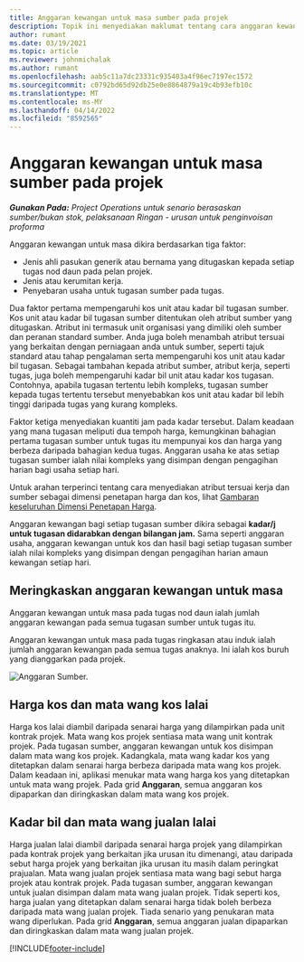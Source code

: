 ```yaml
---
title: Anggaran kewangan untuk masa sumber pada projek
description: Topik ini menyediakan maklumat tentang cara anggaran kewangan untuk masa dikira.
author: rumant
ms.date: 03/19/2021
ms.topic: article
ms.reviewer: johnmichalak
ms.author: rumant
ms.openlocfilehash: aab5c11a7dc23331c935403a4f96ec7197ec1572
ms.sourcegitcommit: c0792bd65d92db25e0e8864879a19c4b93efb10c
ms.translationtype: MT
ms.contentlocale: ms-MY
ms.lasthandoff: 04/14/2022
ms.locfileid: "8592565"
---
```

# <a name="financial-estimates-for-resource-time-on-projects"></a>Anggaran kewangan untuk masa sumber pada projek

_**Gunakan Pada:** Project Operations untuk senario berasaskan sumber/bukan stok, pelaksanaan Ringan - urusan untuk penginvoisan proforma_

Anggaran kewangan untuk masa dikira berdasarkan tiga faktor: 

- Jenis ahli pasukan generik atau bernama yang ditugaskan kepada setiap tugas nod daun pada pelan projek. 
- Jenis atau kerumitan kerja.
- Penyebaran usaha untuk tugasan sumber pada tugas. 

Dua faktor pertama mempengaruhi kos unit atau kadar bil tugasan sumber. Kos unit atau kadar bil tugasan sumber ditentukan oleh atribut sumber yang ditugaskan. Atribut ini termasuk unit organisasi yang dimiliki oleh sumber dan peranan standard sumber. Anda juga boleh menambah atribut tersuai yang berkaitan dengan perniagaan anda untuk sumber, seperti tajuk standard atau tahap pengalaman serta mempengaruhi kos unit atau kadar bil tugasan.
Sebagai tambahan kepada atribut sumber, atribut kerja, seperti tugas, juga boleh mempengaruhi kadar bil unit atau kadar kos tugasan. Contohnya, apabila tugasan tertentu lebih kompleks, tugasan sumber kepada tugas tertentu tersebut menyebabkan kos unit atau kadar bil lebih tinggi daripada tugas yang kurang kompleks.   

Faktor ketiga menyediakan kuantiti jam pada kadar tersebut. Dalam keadaan yang mana tugasan meliputi dua tempoh harga, kemungkinan bahagian pertama tugasan sumber untuk tugas itu mempunyai kos dan harga yang berbeza daripada bahagian kedua tugas. Anggaran usaha ke atas setiap tugasan sumber ialah nilai kompleks yang disimpan dengan pengagihan harian bagi usaha setiap hari.

Untuk arahan terperinci tentang cara menyediakan atribut tersuai kerja dan sumber sebagai dimensi penetapan harga dan kos, lihat [Gambaran keseluruhan Dimensi Penetapan Harga](../pricing-costing/pricing-dimensions-overview.md).

Anggaran kewangan bagi setiap tugasan sumber dikira sebagai **kadar/j untuk tugasan didarabkan dengan bilangan jam.**  Sama seperti anggaran usaha, anggaran kewangan untuk kos dan hasil bagi setiap tugasan sumber ialah nilai kompleks yang disimpan dengan pengagihan harian amaun kewangan setiap hari. 

## <a name="summarizing-financial-estimates-for-time"></a>Meringkaskan anggaran kewangan untuk masa
Anggaran kewangan untuk masa pada tugas nod daun ialah jumlah anggaran kewangan pada semua tugasan sumber untuk tugas itu.

Anggaran kewangan untuk masa pada tugas ringkasan atau induk ialah jumlah anggaran kewangan pada semua tugas anaknya. Ini ialah kos buruh yang dianggarkan pada projek. 

![Anggaran Sumber.](./media/navigation12.png)

## <a name="default-cost-price-and-cost-currency"></a>Harga kos dan mata wang kos lalai

Harga kos lalai diambil daripada senarai harga yang dilampirkan pada unit kontrak projek. Mata wang kos projek sentiasa mata wang unit kontrak projek. Pada tugasan sumber, anggaran kewangan untuk kos disimpan dalam mata wang kos projek. Kadangkala, mata wang kadar kos yang ditetapkan dalam senarai harga berbeza daripada mata wang kos projek. Dalam keadaan ini, aplikasi menukar mata wang harga kos yang ditetapkan untuk mata wang projek. Pada grid **Anggaran**, semua anggaran kos dipaparkan dan diringkaskan dalam mata wang kos projek. 

## <a name="default-bill-rate-and-sales-currency"></a>Kadar bil dan mata wang jualan lalai

Harga jualan lalai diambil daripada senarai harga projek yang dilampirkan pada kontrak projek yang berkaitan jika urusan itu dimenangi, atau daripada sebut harga projek yang berkaitan jika urusan itu masih dalam peringkat prajualan. Mata wang jualan projek sentiasa mata wang bagi sebut harga projek atau kontrak projek. Pada tugasan sumber, anggaran kewangan untuk jualan disimpan dalam mata wang jualan projek. Tidak seperti kos, harga jualan yang ditetapkan dalam senarai harga tidak boleh berbeza daripada mata wang jualan projek. Tiada senario yang penukaran mata wang diperlukan. Pada grid **Anggaran**, semua anggaran jualan dipaparkan dan diringkaskan dalam mata wang jualan projek. 

[!INCLUDE[footer-include](../includes/footer-banner.md)]
